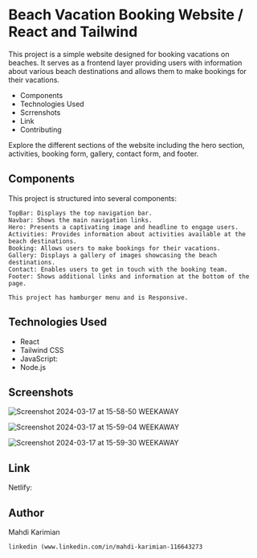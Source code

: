 # Beach Vacation Booking Website / React and Tailwind

This project is a simple website designed for booking vacations on beaches. It serves as a frontend layer providing users with information about various beach destinations and allows them to make bookings for their vacations.

   - Components
   - Technologies Used
   - Scrrenshots
   - Link
   - Contributing

Explore the different sections of the website including the hero section, activities, booking form, gallery, contact form, and footer.

## Components

This project is structured into several components:

    TopBar: Displays the top navigation bar.
    Navbar: Shows the main navigation links.
    Hero: Presents a captivating image and headline to engage users.
    Activities: Provides information about activities available at the beach destinations.
    Booking: Allows users to make bookings for their vacations.
    Gallery: Displays a gallery of images showcasing the beach destinations.
    Contact: Enables users to get in touch with the booking team.
    Footer: Shows additional links and information at the bottom of the page.

    This project has hamburger menu and is Responsive.

## Technologies Used

   - React
  -  Tailwind CSS
  -  JavaScript:
  -  Node.js

## Screenshots
![Screenshot 2024-03-17 at 15-58-50 WEEKAWAY](https://github.com/Mahdii-Kariimiian/Beach-Vacation-Booking-Website/assets/134393975/e76a8d00-363a-4702-b0e3-1dd2534b53cb)


![Screenshot 2024-03-17 at 15-59-04 WEEKAWAY](https://github.com/Mahdii-Kariimiian/Beach-Vacation-Booking-Website/assets/134393975/f31141b1-c834-4332-adee-6631dcf11262)


![Screenshot 2024-03-17 at 15-59-30 WEEKAWAY](https://github.com/Mahdii-Kariimiian/Beach-Vacation-Booking-Website/assets/134393975/1ccdde9e-8b36-42c9-b986-33c295f30a1b)


## Link 
Netlify: 

## Author

Mahdi Karimian

    linkedin (www.linkedin.com/in/mahdi-karimian-116643273


